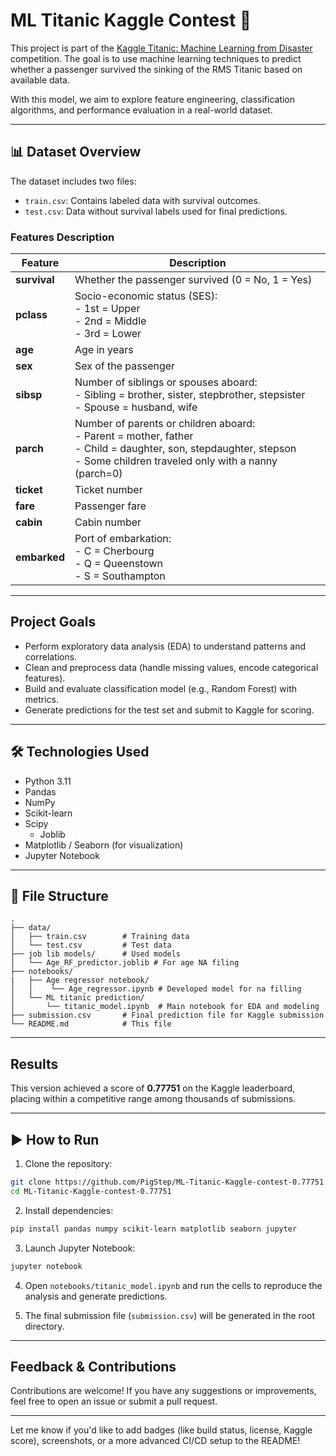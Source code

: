 # ML Titanic Kaggle Contest 🚢

This project is part of the [Kaggle Titanic: Machine Learning from Disaster](https://www.kaggle.com/competitions/titanic/overview) competition. The goal is to use machine learning techniques to predict whether a passenger survived the sinking of the RMS Titanic based on available data.

With this model, we aim to explore feature engineering, classification algorithms, and performance evaluation in a real-world dataset.

---

## 📊 Dataset Overview

The dataset includes two files:

- `train.csv`: Contains labeled data with survival outcomes.
- `test.csv`: Data without survival labels used for final predictions.

### Features Description

| Feature       | Description |
|---------------|-------------|
| **survival**  | Whether the passenger survived (0 = No, 1 = Yes) |
| **pclass**    | Socio-economic status (SES): <br> - 1st = Upper <br> - 2nd = Middle <br> - 3rd = Lower |
| **age**       | Age in years |
| **sex**       | Sex of the passenger |
| **sibsp**     | Number of siblings or spouses aboard: <br> - Sibling = brother, sister, stepbrother, stepsister <br> - Spouse = husband, wife |
| **parch**     | Number of parents or children aboard: <br> - Parent = mother, father <br> - Child = daughter, son, stepdaughter, stepson <br> - Some children traveled only with a nanny (parch=0) |
| **ticket**    | Ticket number |
| **fare**      | Passenger fare |
| **cabin**     | Cabin number |
| **embarked**  | Port of embarkation: <br> - C = Cherbourg <br> - Q = Queenstown <br> - S = Southampton |

---

## Project Goals

- Perform exploratory data analysis (EDA) to understand patterns and correlations.
- Clean and preprocess data (handle missing values, encode categorical features).
- Build and evaluate classification model (e.g., Random Forest) with metrics.
- Generate predictions for the test set and submit to Kaggle for scoring.

---

## 🛠️ Technologies Used

- Python 3.11
- Pandas
- NumPy
- Scikit-learn
- Scipy
  - Joblib
- Matplotlib / Seaborn (for visualization)
- Jupyter Notebook

---

## 📁 File Structure

```
.
├── data/
│   ├── train.csv        # Training data
│   └── test.csv         # Test data
├── job lib models/      # Used models
│   └── Age_RF_predictor.joblib # For age NA filing
├── notebooks/
|   ├── Age regressor notebook/ 
│   │    └── Age_regressor.ipynb # Developed model for na filling
│   └── ML titanic prediction/
│       └── titanic_model.ipynb  # Main notebook for EDA and modeling
├── submission.csv       # Final prediction file for Kaggle submission
└── README.md            # This file
```

---

## Results

This version achieved a score of **0.77751** on the Kaggle leaderboard, placing within a competitive range among thousands of submissions.

---

## ▶️ How to Run

1. Clone the repository:

```bash
git clone https://github.com/PigStep/ML-Titanic-Kaggle-contest-0.77751.git
cd ML-Titanic-Kaggle-contest-0.77751
```

2. Install dependencies:

```bash
pip install pandas numpy scikit-learn matplotlib seaborn jupyter
```

3. Launch Jupyter Notebook:

```bash
jupyter notebook
```

4. Open `notebooks/titanic_model.ipynb` and run the cells to reproduce the analysis and generate predictions.

5. The final submission file (`submission.csv`) will be generated in the root directory.

---

## Feedback & Contributions

Contributions are welcome! If you have any suggestions or improvements, feel free to open an issue or submit a pull request.

---

Let me know if you'd like to add badges (like build status, license, Kaggle score), screenshots, or a more advanced CI/CD setup to the README!
